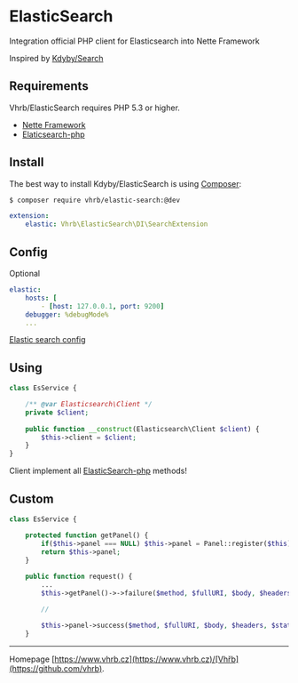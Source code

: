 # ElasticSearch

Integration official PHP client for Elasticsearch into Nette Framework

Inspired by [Kdyby/Search](https://github.com/Kdyby/ElasticSearch)


Requirements
------------

Vhrb/ElasticSearch requires PHP 5.3 or higher.

- [Nette Framework](https://github.com/nette/nette)
- [Elaticsearch-php](https://github.com/elastic/elasticsearch-php)

## Install

The best way to install Kdyby/ElasticSearch is using  [Composer](http://getcomposer.org/):

```sh
$ composer require vhrb/elastic-search:@dev
```

```yml
extension:
	elastic: Vhrb\ElasticSearch\DI\SearchExtension
```

## Config

Optional

```yml
elastic:
	hosts: [
		- [host: 127.0.0.1, port: 9200]
	debugger: %debugMode%	
	...
```

[Elastic search config](http://www.elastic.co/guide/en/elasticsearch/client/php-api/current/_configuration.html#_full_list_of_configurations)

## Using

```php
class EsService {

	/** @var Elasticsearch\Client */
	private $client;
	
	public function __construct(Elasticsearch\Client $client) {
		$this->client = $client;	}}
```
Client implement all [ElasticSearch-php](http://www.elastic.co/guide/en/elasticsearch/client/php-api/current/) methods!

## Custom

```php
class EsService {

	protected function getPanel() {		if($this->panel === NULL) $this->panel = Panel::register($this);
		return $this->panel;	}
	
	public function request() {
		...
		$this->getPanel()->->failure($method, $fullURI, $body, $headers, $duration, $statusCode, $response, $exception);

		//

		$this->panel->success($method, $fullURI, $body, $headers, $statusCode, $response, $duration);	}

```

-----
Homepage [https://www.vhrb.cz](https://www.vhrb.cz)/[Vhřb](https://github.com/vhrb).

